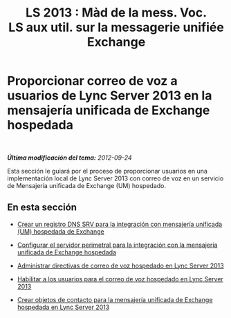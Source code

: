 ﻿---
title: "LS 2013 : Màd de la mess. Voc. LS aux util. sur la messagerie unifiée Exchange"
TOCTitle: Proporcionar correo de voz a usuarios de Lync Server 2013 en la mensajería unificada de Exchange hospedada
ms:assetid: 306d3fb5-231b-4f0b-b8d8-0d9083b5ed77
ms:mtpsurl: https://technet.microsoft.com/es-es/library/Gg425807(v=OCS.15)
ms:contentKeyID: 48274840
ms.date: 01/07/2017
mtps_version: v=OCS.15
ms.translationtype: HT
---

# Proporcionar correo de voz a usuarios de Lync Server 2013 en la mensajería unificada de Exchange hospedada

 

_**Última modificación del tema:** 2012-09-24_

Esta sección le guiará por el proceso de proporcionar usuarios en una implementación local de Lync Server 2013 con correo de voz en un servicio de Mensajería unificada de Exchange (UM) hospedado.

## En esta sección

  - [Crear un registro DNS SRV para la integración con mensajería unificada (UM) hospedada de Exchange](lync-server-2013-create-a-dns-srv-record-for-integration-with-hosted-exchange-um.md)

  - [Configurar el servidor perimetral para la integración con la mensajería unificada de Exchange hospedada](lync-server-2013-configure-the-edge-server-for-integration-with-hosted-exchange-um.md)

  - [Administrar directivas de correo de voz hospedado en Lync Server 2013](lync-server-2013-manage-hosted-voice-mail-policies.md)

  - [Habilitar a los usuarios para el correo de voz hospedado en Lync Server 2013](lync-server-2013-enable-users-for-hosted-voice-mail.md)

  - [Crear objetos de contacto para la mensajería unificada de Exchange hospedada en Lync Server 2013](lync-server-2013-create-contact-objects-for-hosted-exchange-um.md)

